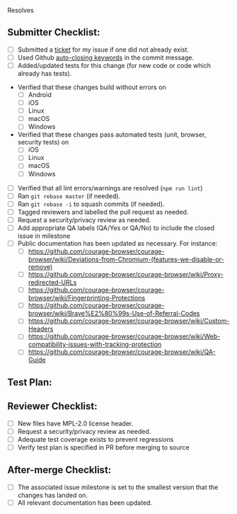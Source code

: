 <!-- Add brave-browser issue bellow that this PR will resolve -->
Resolves 

## Submitter Checklist:

- [ ] Submitted a [ticket](https://github.com/courage-browser/courage-browser/issues) for my issue if one did not already exist.
- [ ] Used Github [auto-closing keywords](https://help.github.com/articles/closing-issues-via-commit-messages/) in the commit message.
- [ ] Added/updated tests for this change (for new code or code which already has tests).
- Verified that these changes build without errors on
  - [ ] Android
  - [ ] iOS
  - [ ] Linux
  - [ ] macOS
  - [ ] Windows
- Verified that these changes pass automated tests (unit, browser, security tests) on
  - [ ] iOS
  - [ ] Linux
  - [ ] macOS
  - [ ] Windows
- [ ] Verified that all lint errors/warnings are resolved (`npm run lint`)
- [ ] Ran `git rebase master` (if needed).
- [ ] Ran `git rebase -i` to squash commits (if needed).
- [ ] Tagged reviewers and labelled the pull request as needed.
- [ ] Request a security/privacy review as needed.
- [ ] Add appropriate QA labels (QA/Yes or QA/No) to include the closed issue in milestone
- [ ] Public documentation has been updated as necessary. For instance:
  - [ ] https://github.com/courage-browser/courage-browser/wiki/Deviations-from-Chromium-(features-we-disable-or-remove)
  - [ ] https://github.com/courage-browser/courage-browser/wiki/Proxy-redirected-URLs
  - [ ] https://github.com/courage-browser/courage-browser/wiki/Fingerprinting-Protections
  - [ ] https://github.com/courage-browser/courage-browser/wiki/Brave%E2%80%99s-Use-of-Referral-Codes
  - [ ] https://github.com/courage-browser/courage-browser/wiki/Custom-Headers
  - [ ] https://github.com/courage-browser/courage-browser/wiki/Web-compatibility-issues-with-tracking-protection
  - [ ] https://github.com/courage-browser/courage-browser/wiki/QA-Guide

## Test Plan:


## Reviewer Checklist:

- [ ] New files have MPL-2.0 license header.
- [ ] Request a security/privacy review as needed.
- [ ] Adequate test coverage exists to prevent regressions 
- [ ] Verify test plan is specified in PR before merging to source

## After-merge Checklist:

- [ ] The associated issue milestone is set to the smallest version that the
  changes has landed on.
- [ ] All relevant documentation has been updated.
